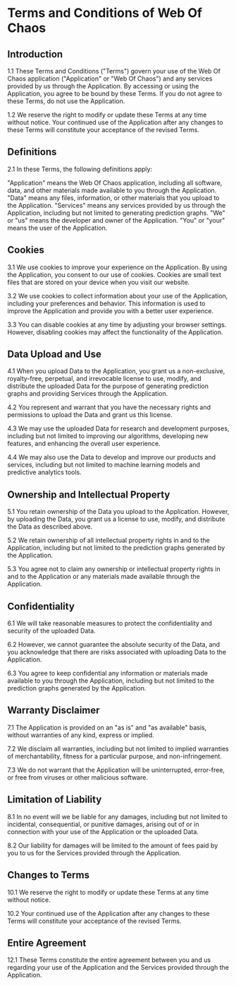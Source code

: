 # Terms and Conditions of Web Of Chaos

## Introduction

1.1 These Terms and Conditions ("Terms") govern your use of the Web Of Chaos application ("Application" or "Web Of Chaos") and any services provided by us through the Application. By accessing or using the Application, you agree to be bound by these Terms. If you do not agree to these Terms, do not use the Application.

1.2 We reserve the right to modify or update these Terms at any time without notice. Your continued use of the Application after any changes to these Terms will constitute your acceptance of the revised Terms.

## Definitions

2.1 In these Terms, the following definitions apply:

"Application" means the Web Of Chaos application, including all software, data, and other materials made available to you through the Application.
"Data" means any files, information, or other materials that you upload to the Application.
"Services" means any services provided by us through the Application, including but not limited to generating prediction graphs.
"We" or "us" means the developer and owner of the Application.
"You" or "your" means the user of the Application.

## Cookies

3.1 We use cookies to improve your experience on the Application. By using the Application, you consent to our use of cookies. Cookies are small text files that are stored on your device when you visit our website.

3.2 We use cookies to collect information about your use of the Application, including your preferences and behavior. This information is used to improve the Application and provide you with a better user experience.

3.3 You can disable cookies at any time by adjusting your browser settings. However, disabling cookies may affect the functionality of the Application.

## Data Upload and Use

4.1 When you upload Data to the Application, you grant us a non-exclusive, royalty-free, perpetual, and irrevocable license to use, modify, and distribute the uploaded Data for the purpose of generating prediction graphs and providing Services through the Application.

4.2 You represent and warrant that you have the necessary rights and permissions to upload the Data and grant us this license.

4.3 We may use the uploaded Data for research and development purposes, including but not limited to improving our algorithms, developing new features, and enhancing the overall user experience.

4.4 We may also use the Data to develop and improve our products and services, including but not limited to machine learning models and predictive analytics tools.

## Ownership and Intellectual Property

5.1 You retain ownership of the Data you upload to the Application. However, by uploading the Data, you grant us a license to use, modify, and distribute the Data as described above.

5.2 We retain ownership of all intellectual property rights in and to the Application, including but not limited to the prediction graphs generated by the Application.

5.3 You agree not to claim any ownership or intellectual property rights in and to the Application or any materials made available through the Application.

## Confidentiality

6.1 We will take reasonable measures to protect the confidentiality and security of the uploaded Data.

6.2 However, we cannot guarantee the absolute security of the Data, and you acknowledge that there are risks associated with uploading Data to the Application.

6.3 You agree to keep confidential any information or materials made available to you through the Application, including but not limited to the prediction graphs generated by the Application.

## Warranty Disclaimer

7.1 The Application is provided on an "as is" and "as available" basis, without warranties of any kind, express or implied.

7.2 We disclaim all warranties, including but not limited to implied warranties of merchantability, fitness for a particular purpose, and non-infringement.

7.3 We do not warrant that the Application will be uninterrupted, error-free, or free from viruses or other malicious software.

## Limitation of Liability

8.1 In no event will we be liable for any damages, including but not limited to incidental, consequential, or punitive damages, arising out of or in connection with your use of the Application or the uploaded Data.

8.2 Our liability for damages will be limited to the amount of fees paid by you to us for the Services provided through the Application.

## Changes to Terms

10.1 We reserve the right to modify or update these Terms at any time without notice.

10.2 Your continued use of the Application after any changes to these Terms will constitute your acceptance of the revised Terms.

## Entire Agreement

12.1 These Terms constitute the entire agreement between you and us regarding your use of the Application and the Services provided through the Application.
